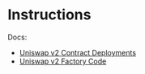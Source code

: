 # Instructions

Docs:

- [Uniswap v2 Contract Deployments](https://docs.uniswap.org/contracts/v2/reference/smart-contracts/v2-deployments)
- [Uniswap v2 Factory Code](https://docs.uniswap.org/contracts/v2/reference/smart-contracts/factory)
